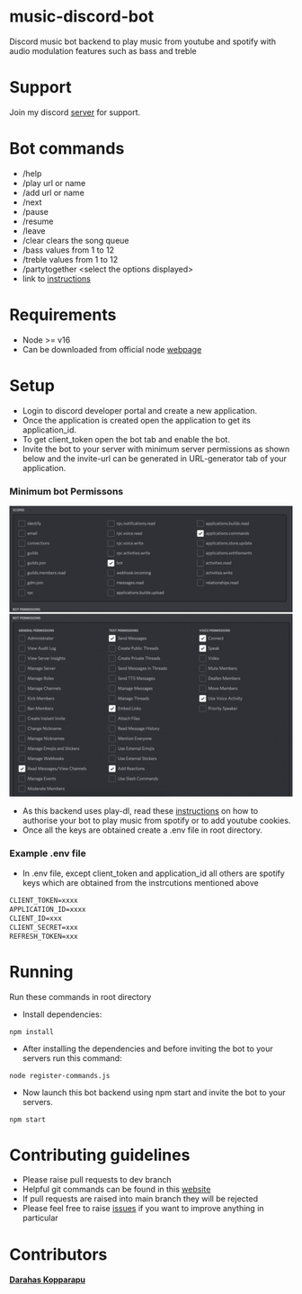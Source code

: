 # music-discord-bot

Discord music bot backend to play music from youtube and spotify with audio modulation features such as bass and treble

# Support

Join my discord [server](https://discord.gg/CQyttB8dEn) for support.

# Bot commands

-   /help
-   /play url or name
-   /add url or name
-   /next
-   /pause
-   /resume
-   /leave
-   /clear clears the song queue
-   /bass values from 1 to 12
-   /treble values from 1 to 12
-   /partytogether \<select the options displayed\>
-   link to [instructions](./instrcutions.txt)

# Requirements

-   Node >= v16
-   Can be downloaded from official node [webpage](https://nodejs.org/en/)

# Setup

-   Login to discord developer portal and create a new application.
-   Once the application is created open the application to get its application_id.
-   To get client_token open the bot tab and enable the bot. 
-   Invite the bot to your server with minimum server permissions as shown below and the invite-url can be generated in URL-generator tab of your application.

### Minimum bot Permissons

![Scope image](./images/scopes.png)
![Permissions image](./images/permissions.png)

-   As this backend uses play-dl, read these [instructions](https://github.com/play-dl/play-dl/blob/main/instructions/README.md) on how to authorise your bot to play music from spotify or to add youtube cookies.
-   Once all the keys are obtained create a .env file in root directory.

### Example .env file

-   In .env file, except client_token and application_id all others are spotify keys which are obtained from the instrcutions mentioned above

```
CLIENT_TOKEN=xxxx
APPLICATION_ID=xxxx
CLIENT_ID=xxx
CLIENT_SECRET=xxx
REFRESH_TOKEN=xxx
```

# Running

Run these commands in root directory

-   Install dependencies:

```
npm install
```

-   After installing the dependencies and before inviting the bot to your servers run this command:

```
node register-commands.js
```

-   Now launch this bot backend using npm start and invite the bot to your servers.

```
npm start
```

# Contributing guidelines

-   Please raise pull requests to dev branch
-   Helpful git commands can be found in this [website](https://shobhi1310.github.io/contributions/CONTRIBUTING.html)
-   If pull requests are raised into main branch they will be rejected
-   Please feel free to raise [issues](https://github.com/darahask/music-discord-bot/issues) if you want to improve anything in particular

# Contributors

#### [Darahas Kopparapu](https://github.com/darahask)
